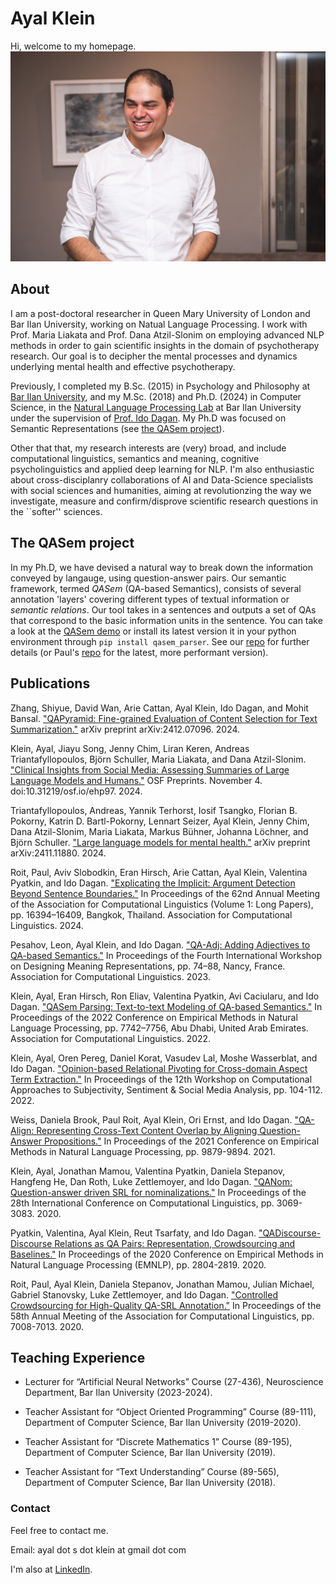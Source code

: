 # Ayal Klein

Hi, welcome to my homepage.
![My Portrait Picture](/docs/assets/myportrait3.jpg)

## About 


I am a post-doctoral researcher in Queen Mary University of London and Bar Ilan University, working on Natual Language Processing. I work with Prof. Maria Liakata and Prof. Dana Atzil-Slonim on employing advanced NLP methods in order to gain scientific insights in the domain of psychotherapy research. Our goal is to decipher the mental processes and dynamics underlying mental health and effective psychotherapy.   

Previously, I completed my B.Sc. (2015) in Psychology and Philosophy at [Bar Ilan University](http://www1.biu.ac.il/indexE.php), and my M.Sc. (2018) and Ph.D. (2024) in Computer Science, in the [Natural Language Processing Lab](https://biu-nlp.github.io/) at Bar Ilan University under the supervision of [Prof. Ido Dagan](http://www.cs.biu.ac.il/~dagan/). My Ph.D was focused on Semantic Representations (see [the QASem project](#the-qasem-project)).  

 Other that that, my research interests are (very) broad, and include computational linguistics, semantics and meaning, cognitive psycholinguistics and applied deep learning for NLP. 
 I'm also enthusiastic about cross-disciplanry collaborations of AI and Data-Science specialists with social sciences and humanities, aiming at revolutionzing the way we investigate, measure and confirm/disprove scientific research questions in the ``softer'' sciences.    

## The QASem project

In my Ph.D, we have devised a natural way to break down the information conveyed by langauge, using question-answer pairs. Our semantic framework, termed *QASem* (QA-based Semantics), consists of several annotation 'layers' covering different types of textual information or *semantic relations*. Our tool takes in a sentences and outputs a set of QAs that correspond to the basic information units in the sentence. You can take a look at the [QASem demo](https://huggingface.co/spaces/kleinay/qasem-demo) or install its latest version it in your python environment through `pip install qasem_parser`. See our [repo](https://github.com/kleinay/QASem) for further details (or Paul's [repo](https://github.com/plroit/qasem_parser) for the latest, more performant version). 

## Publications

Zhang, Shiyue, David Wan, Arie Cattan, Ayal Klein, Ido Dagan, and Mohit Bansal. ["QAPyramid: Fine-grained Evaluation of Content Selection for Text Summarization."](https://arxiv.org/abs/2412.07096) arXiv preprint arXiv:2412.07096. 2024.

Klein, Ayal, Jiayu Song, Jenny Chim, Liran Keren, Andreas Triantafyllopoulos, Björn Schuller, Maria Liakata, and Dana Atzil-Slonim. ["Clinical Insights from Social Media: Assessing Summaries of Large Language Models and Humans."](https://osf.io/preprints/osf/ehp97) OSF Preprints. November 4. doi:10.31219/osf.io/ehp97. 2024.  

Triantafyllopoulos, Andreas, Yannik Terhorst, Iosif Tsangko, Florian B. Pokorny, Katrin D. Bartl-Pokorny, Lennart Seizer, Ayal Klein, Jenny Chim, Dana Atzil-Slonim, Maria Liakata, Markus Bühner, Johanna Löchner, and Björn Schuller. ["Large language models for mental health."](https://arxiv.org/abs/2411.11880) arXiv preprint arXiv:2411.11880. 2024.

Roit, Paul, Aviv Slobodkin, Eran Hirsch, Arie Cattan, Ayal Klein, Valentina Pyatkin, and Ido Dagan. ["Explicating the Implicit: Argument Detection Beyond Sentence Boundaries."](https://aclanthology.org/2024.acl-long.863/) In Proceedings of the 62nd Annual Meeting of the Association for Computational Linguistics (Volume 1: Long Papers), pp. 16394–16409, Bangkok, Thailand. Association for Computational Linguistics.  2024.

Pesahov, Leon, Ayal Klein, and Ido Dagan. ["QA-Adj: Adding Adjectives to QA-based Semantics."](https://aclanthology.org/2023.dmr-1.8/) In Proceedings of the Fourth International Workshop on Designing Meaning Representations, pp. 74–88, Nancy, France. Association for Computational Linguistics. 2023.

Klein, Ayal, Eran Hirsch, Ron Eliav, Valentina Pyatkin, Avi Caciularu, and Ido Dagan. ["QASem Parsing: Text-to-text Modeling of QA-based Semantics."](https://aclanthology.org/2022.emnlp-main.528/) In Proceedings of the 2022 Conference on Empirical Methods in Natural Language Processing, pp. 7742–7756, Abu Dhabi, United Arab Emirates. Association for Computational Linguistics. 2022.

Klein, Ayal, Oren Pereg, Daniel Korat, Vasudev Lal, Moshe Wasserblat, and Ido Dagan. ["Opinion-based Relational Pivoting for Cross-domain Aspect Term Extraction."](https://aclanthology.org/2022.wassa-1.11/) In Proceedings of the 12th Workshop on Computational Approaches to Subjectivity, Sentiment & Social Media Analysis, pp. 104-112. 2022.

Weiss, Daniela Brook, Paul Roit, Ayal Klein, Ori Ernst, and Ido Dagan. ["QA-Align: Representing Cross-Text Content Overlap by Aligning Question-Answer Propositions."](https://aclanthology.org/2021.emnlp-main.778/) In Proceedings of the 2021 Conference on Empirical Methods in Natural Language Processing, pp. 9879-9894. 2021.

Klein, Ayal, Jonathan Mamou, Valentina Pyatkin, Daniela Stepanov, Hangfeng He, Dan Roth, Luke Zettlemoyer, and Ido Dagan. ["QANom: Question-answer driven SRL for nominalizations."](https://aclanthology.org/2020.coling-main.274/) In Proceedings of the 28th International Conference on Computational Linguistics, pp. 3069-3083. 2020.

Pyatkin, Valentina, Ayal Klein, Reut Tsarfaty, and Ido Dagan. ["QADiscourse-Discourse Relations as QA Pairs: Representation, Crowdsourcing and Baselines."](https://aclanthology.org/2020.emnlp-main.224/) In Proceedings of the 2020 Conference on Empirical Methods in Natural Language Processing (EMNLP), pp. 2804-2819. 2020.

Roit, Paul, Ayal Klein, Daniela Stepanov, Jonathan Mamou, Julian Michael, Gabriel Stanovsky, Luke Zettlemoyer, and Ido Dagan. ["Controlled Crowdsourcing for High-Quality QA-SRL Annotation."](https://aclanthology.org/2020.acl-main.626/) In Proceedings of the 58th Annual Meeting of the Association for Computational Linguistics, pp. 7008-7013. 2020.



## Teaching Experience

* Lecturer for “Artificial Neural Networks” Course (27-436), Neuroscience Department, Bar Ilan University (2023-2024). 

* Teacher Assistant for “Object Oriented Programming” Course (89-111), Department of Computer Science, Bar Ilan University (2019-2020).

* Teacher Assistant for “Discrete Mathematics 1” Course (89-195), Department of Computer Science, Bar Ilan University (2019).

* Teacher Assistant for “Text Understanding” Course (89-565), Department of Computer Science, Bar Ilan University (2018).


### Contact

Feel free to contact me. 

Email: ayal dot s dot klein at gmail dot com

I'm also at [LinkedIn](https://www.linkedin.com/in/ayalklein33298a61/).
